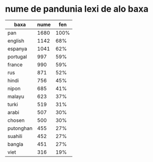 # nume de pandunia lexi de alo baxa

| baxa  | nume  | fen |
|-------|-------|-----|
| pan | 1680 | 100% |
| english | 1142 | 68% |
| espanya | 1041 | 62% |
| portugal | 997 | 59% |
| france | 990 | 59% |
| rus | 871 | 52% |
| hindi | 756 | 45% |
| nipon | 685 | 41% |
| malayu | 623 | 37% |
| turki | 519 | 31% |
| arabi | 507 | 30% |
| chosen | 500 | 30% |
| putonghan | 455 | 27% |
| suahili | 452 | 27% |
| bangla | 451 | 27% |
| viet | 316 | 19% |
